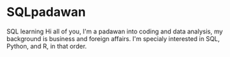 # SQLpadawan
SQL learning 
Hi all of you, I'm a padawan into coding and data analysis, my background is business and foreign affairs. I'm specialy interested in SQL, Python, and R, in that order. 

